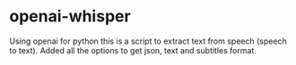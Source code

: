 # openai-whisper
Using openai for python this is a script to extract text from speech (speech to text). Added all the options to get json, text and subtitles format. 

